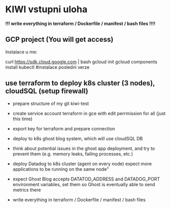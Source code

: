 KIWI vstupni uloha
==================

**!!!  write everything in terraform / Dockerfile / manifest / bash files !!!!**


GCP project (You will get access)
---------------------------------

Instalace u me:

curl https://sdk.cloud.google.com | bash
gcloud init
gcloud components install kubectl      #instalace posledni verze



use terraform to deploy k8s cluster (3 nodes), cloudSQL (setup firewall)
------------------------------------------------------------------------
- prepare structure of my git kiwi-test
- create service account terraform in gce with edit perrmission for all (just this time)
- export key for terraform and prepare connection




- deploy to  k8s ghost blog system, which will use cloudSQL DB

- think about potential issues in the ghost app deployment, and try to prevent them (e.g. memory leaks, failing processes, etc.)

- deploy Datadog to k8s cluster (agent on every node) expect more applications to be running on the same node"

- expect Ghost Blog accepts DATATOD_ADDRESS and DATADOG_PORT environment variables, set them so Ghost is eventually able to send metrics there

- write everything in terraform / Dockerfile / manifest / bash files

